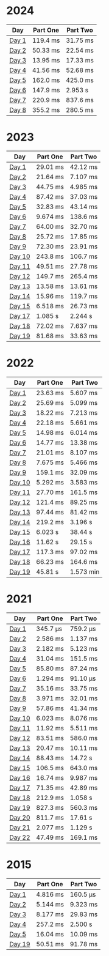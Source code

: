 # 2024

| Day                                                | Part One | Part Two |
|----------------------------------------------------|----------|----------|
| [Day 1](./src/main/java/aoc/loicb/y2024/Day1.java) | 119.4 ms | 31.75 ms |
| [Day 2](./src/main/java/aoc/loicb/y2024/Day2.java) | 50.33 ms | 22.54 ms |
| [Day 3](./src/main/java/aoc/loicb/y2024/Day3.java) | 13.95 ms | 17.33 ms |
| [Day 4](./src/main/java/aoc/loicb/y2024/Day4.java) | 41.56 ms | 52.68 ms |
| [Day 5](./src/main/java/aoc/loicb/y2024/Day5.java) | 162.0 ms | 425.0 ms |
| [Day 6](./src/main/java/aoc/loicb/y2024/Day6.java) | 147.9 ms | 2.953 s  |
| [Day 7](./src/main/java/aoc/loicb/y2024/Day7.java) | 220.9 ms | 837.6 ms |
| [Day 8](./src/main/java/aoc/loicb/y2024/Day8.java) | 355.2 ms | 280.5 ms |

# 2023

| Day                                                  | Part One | Part Two |
|------------------------------------------------------|----------|----------|
| [Day 1](./src/main/java/aoc/loicb/y2023/Day1.java)   | 29.01 ms | 42.12 ms |
| [Day 2](./src/main/java/aoc/loicb/y2023/Day2.java)   | 21.64 ms | 7.107 ms |
| [Day 3](./src/main/java/aoc/loicb/y2023/Day3.java)   | 44.75 ms | 4.985 ms |
| [Day 4](./src/main/java/aoc/loicb/y2023/Day4.java)   | 87.42 ms | 37.03 ms |
| [Day 5](./src/main/java/aoc/loicb/y2023/Day5.java)   | 32.83 ms | 43.14 ms |
| [Day 6](./src/main/java/aoc/loicb/y2023/Day6.java)   | 9.674 ms | 138.6 ms |
| [Day 7](./src/main/java/aoc/loicb/y2023/Day7.java)   | 64.00 ms | 32.70 ms |
| [Day 8](./src/main/java/aoc/loicb/y2023/Day8.java)   | 25.72 ms | 17.85 ms |
| [Day 9](./src/main/java/aoc/loicb/y2023/Day9.java)   | 72.30 ms | 23.91 ms |
| [Day 10](./src/main/java/aoc/loicb/y2023/Day10.java) | 243.8 ms | 106.7 ms |
| [Day 11](./src/main/java/aoc/loicb/y2023/Day11.java) | 49.51 ms | 27.78 ms |
| [Day 12](./src/main/java/aoc/loicb/y2023/Day12.java) | 149.7 ms | 265.4 ms |
| [Day 13](./src/main/java/aoc/loicb/y2023/Day13.java) | 13.58 ms | 13.61 ms |
| [Day 14](./src/main/java/aoc/loicb/y2023/Day14.java) | 15.96 ms | 119.7 ms |
| [Day 15](./src/main/java/aoc/loicb/y2023/Day15.java) | 6.518 ms | 26.73 ms |
| [Day 17](./src/main/java/aoc/loicb/y2023/Day17.java) | 1.085 s  | 2.244 s  |
| [Day 18](./src/main/java/aoc/loicb/y2023/Day18.java) | 72.02 ms | 7.637 ms |
| [Day 19](./src/main/java/aoc/loicb/y2023/Day19.java) | 81.68 ms | 33.63 ms |

# 2022
| Day                                                  | Part One | Part Two  |
|------------------------------------------------------|----------|-----------|
| [Day 1](./src/main/java/aoc/loicb/y2022/Day1.java)   | 23.63 ms | 5.607 ms  |
| [Day 2](./src/main/java/aoc/loicb/y2022/Day2.java)   | 25.69 ms | 5.099 ms  |
| [Day 3](./src/main/java/aoc/loicb/y2022/Day3.java)   | 18.22 ms | 7.213 ms  |
| [Day 4](./src/main/java/aoc/loicb/y2022/Day4.java)   | 22.18 ms | 5.661 ms  |
| [Day 5](./src/main/java/aoc/loicb/y2022/Day5.java)   | 14.98 ms | 6.014 ms  |
| [Day 6](./src/main/java/aoc/loicb/y2022/Day6.java)   | 14.77 ms | 13.38 ms  |
| [Day 7](./src/main/java/aoc/loicb/y2022/Day7.java)   | 21.01 ms | 8.107 ms  |
| [Day 8](./src/main/java/aoc/loicb/y2022/Day8.java)   | 7.675 ms | 5.466 ms  |
| [Day 9](./src/main/java/aoc/loicb/y2022/Day9.java)   | 159.1 ms | 32.09 ms  |
| [Day 10](./src/main/java/aoc/loicb/y2022/Day10.java) | 5.292 ms | 3.583 ms  |
| [Day 11](./src/main/java/aoc/loicb/y2022/Day11.java) | 27.70 ms | 161.5 ms  |
| [Day 12](./src/main/java/aoc/loicb/y2022/Day12.java) | 121.4 ms | 89.25 ms  |
| [Day 13](./src/main/java/aoc/loicb/y2022/Day13.java) | 97.44 ms | 81.42 ms  |
| [Day 14](./src/main/java/aoc/loicb/y2022/Day14.java) | 219.2 ms | 3.196 s   |
| [Day 15](./src/main/java/aoc/loicb/y2022/Day15.java) | 6.023 s  | 38.44 s   |
| [Day 16](./src/main/java/aoc/loicb/y2022/Day16.java) | 11.62 s  | 29.15 s   |
| [Day 17](./src/main/java/aoc/loicb/y2022/Day17.java) | 117.3 ms | 97.02 ms  |
| [Day 18](./src/main/java/aoc/loicb/y2022/Day18.java) | 66.23 ms | 164.6 ms  |
| [Day 19](./src/main/java/aoc/loicb/y2022/Day19.java) | 45.81 s  | 1.573 min |

# 2021
| Day                                                  | Part One | Part Two |
|------------------------------------------------------|----------|----------|
| [Day 1](./src/main/java/aoc/loicb/y2021/Day1.java)   | 345.7 μs | 759.2 μs |
| [Day 2](./src/main/java/aoc/loicb/y2021/Day2.java)   | 2.586 ms | 1.137 ms |
| [Day 3](./src/main/java/aoc/loicb/y2021/Day3.java)   | 2.182 ms | 5.123 ms |
| [Day 4](./src/main/java/aoc/loicb/y2021/Day4.java)   | 31.04 ms | 151.5 ms |
| [Day 5](./src/main/java/aoc/loicb/y2021/Day5.java)   | 85.80 ms | 87.24 ms |
| [Day 6](./src/main/java/aoc/loicb/y2021/Day6.java)   | 1.294 ms | 91.10 μs |
| [Day 7](./src/main/java/aoc/loicb/y2021/Day7.java)   | 35.16 ms | 33.75 ms |
| [Day 8](./src/main/java/aoc/loicb/y2021/Day8.java)   | 3.971 ms | 32.01 ms |
| [Day 9](./src/main/java/aoc/loicb/y2021/Day9.java)   | 57.86 ms | 41.34 ms |
| [Day 10](./src/main/java/aoc/loicb/y2021/Day10.java) | 6.023 ms | 8.076 ms |
| [Day 11](./src/main/java/aoc/loicb/y2021/Day11.java) | 11.92 ms | 5.511 ms |
| [Day 12](./src/main/java/aoc/loicb/y2021/Day12.java) | 83.51 ms | 586.0 ms |
| [Day 13](./src/main/java/aoc/loicb/y2021/Day13.java) | 20.47 ms | 10.11 ms |
| [Day 14](./src/main/java/aoc/loicb/y2021/Day14.java) | 88.43 ms | 14.72 s  |
| [Day 15](./src/main/java/aoc/loicb/y2021/Day15.java) | 106.5 ms | 643.0 ms |
| [Day 16](./src/main/java/aoc/loicb/y2021/Day16.java) | 16.74 ms | 9.987 ms |
| [Day 17](./src/main/java/aoc/loicb/y2021/Day17.java) | 71.35 ms | 42.89 ms |
| [Day 18](./src/main/java/aoc/loicb/y2021/Day18.java) | 212.9 ms | 1.058 s  |
| [Day 19](./src/main/java/aoc/loicb/y2021/Day19.java) | 827.3 ms | 560.3 ms |
| [Day 20](./src/main/java/aoc/loicb/y2021/Day20.java) | 811.7 ms | 17.61 s  |
| [Day 21](./src/main/java/aoc/loicb/y2021/Day21.java) | 2.077 ms | 1.129 s  |
| [Day 22](./src/main/java/aoc/loicb/y2021/Day22.java) | 47.49 ms | 169.1 ms |

# 2015
| Day                                                  | Part One | Part Two |
|------------------------------------------------------|----------|----------|
| [Day 1](./src/main/java/aoc/loicb/y2015/Day1.java)   | 4.816 ms | 160.5 μs |
| [Day 2](./src/main/java/aoc/loicb/y2015/Day2.java)   | 5.144 ms | 9.323 ms |
| [Day 3](./src/main/java/aoc/loicb/y2015/Day3.java)   | 8.177 ms | 29.83 ms |
| [Day 4](./src/main/java/aoc/loicb/y2015/Day4.java)   | 257.2 ms | 2.500 s  |
| [Day 5](./src/main/java/aoc/loicb/y2015/Day5.java)   | 16.04 ms | 10.09 ms |
| [Day 19](./src/main/java/aoc/loicb/y2015/Day19.java) | 50.51 ms | 91.78 ms |